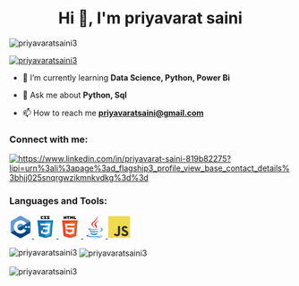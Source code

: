 <h1 align="center">Hi 👋, I'm priyavarat saini</h1>
<p align="left"> <img src="https://komarev.com/ghpvc/?username=priyavaratsaini3&label=Profile%20views&color=0e75b6&style=flat" alt="priyavaratsaini3" /> </p>

<p align="left"> <a href="https://github.com/ryo-ma/github-profile-trophy"><img src="https://github-profile-trophy.vercel.app/?username=priyavaratsaini3" alt="priyavaratsaini3" /></a> </p>

- 🌱 I’m currently learning **Data Science, Python, Power Bi**

- 💬 Ask me about **Python, Sql**

- 📫 How to reach me **priyavaratsaini@gmail.com**

<h3 align="left">Connect with me:</h3>
<p align="left">
<a href="https://linkedin.com/in/https://www.linkedin.com/in/priyavarat-saini-819b82275?lipi=urn%3ali%3apage%3ad_flagship3_profile_view_base_contact_details%3bhjj025snqrgwzikmnkvdkg%3d%3d" target="blank"><img align="center" src="https://raw.githubusercontent.com/rahuldkjain/github-profile-readme-generator/master/src/images/icons/Social/linked-in-alt.svg" alt="https://www.linkedin.com/in/priyavarat-saini-819b82275?lipi=urn%3ali%3apage%3ad_flagship3_profile_view_base_contact_details%3bhjj025snqrgwzikmnkvdkg%3d%3d" height="30" width="40" /></a>
</p>

<h3 align="left">Languages and Tools:</h3>
<p align="left"> <a href="https://www.w3schools.com/cpp/" target="_blank" rel="noreferrer"> <img src="https://raw.githubusercontent.com/devicons/devicon/master/icons/cplusplus/cplusplus-original.svg" alt="cplusplus" width="40" height="40"/> </a> <a href="https://www.w3schools.com/css/" target="_blank" rel="noreferrer"> <img src="https://raw.githubusercontent.com/devicons/devicon/master/icons/css3/css3-original-wordmark.svg" alt="css3" width="40" height="40"/> </a> <a href="https://www.w3.org/html/" target="_blank" rel="noreferrer"> <img src="https://raw.githubusercontent.com/devicons/devicon/master/icons/html5/html5-original-wordmark.svg" alt="html5" width="40" height="40"/> </a> <a href="https://www.java.com" target="_blank" rel="noreferrer"> <img src="https://raw.githubusercontent.com/devicons/devicon/master/icons/java/java-original.svg" alt="java" width="40" height="40"/> </a> <a href="https://developer.mozilla.org/en-US/docs/Web/JavaScript" target="_blank" rel="noreferrer"> <img src="https://raw.githubusercontent.com/devicons/devicon/master/icons/javascript/javascript-original.svg" alt="javascript" width="40" height="40"/> </a> </p>

<p><img align="left" src="https://github-readme-stats.vercel.app/api/top-langs?username=priyavaratsaini3&show_icons=true&locale=en&layout=compact" alt="priyavaratsaini3" /></p>

<p>&nbsp;<img align="center" src="https://github-readme-stats.vercel.app/api?username=priyavaratsaini3&show_icons=true&locale=en" alt="priyavaratsaini3" /></p>

<p><img align="center" src="https://github-readme-streak-stats.herokuapp.com/?user=priyavaratsaini3&" alt="priyavaratsaini3" /></p>
